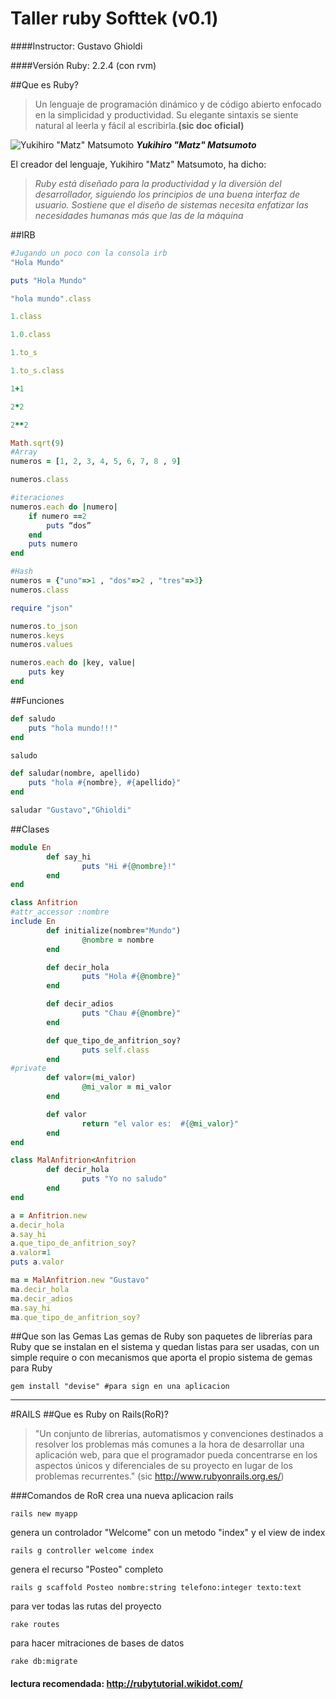 # Taller ruby Softtek (v0.1)

####Instructor: Gustavo Ghioldi

####Versión Ruby: 2.2.4 (con rvm)

##Que es Ruby?


>Un lenguaje de programación dinámico y de código abierto enfocado en la simplicidad y productividad. 
Su elegante sintaxis se siente natural al leerla y fácil al escribirla.__(sic doc oficial)__

![Yukihiro "Matz" Matsumoto](https://upload.wikimedia.org/wikipedia/commons/thumb/7/76/Yukihiro_Matsumoto.JPG/220px-Yukihiro_Matsumoto.JPG "Yukihiro") ___Yukihiro "Matz" Matsumoto___

El creador del lenguaje, Yukihiro "Matz" Matsumoto, ha dicho: 
>_Ruby está diseñado para la productividad y la diversión del desarrollador, 
siguiendo los principios de una buena interfaz de usuario. Sostiene que el diseño de sistemas necesita enfatizar las necesidades humanas más que las de la máquina_

##IRB 

```ruby
#Jugando un poco con la consola irb
"Hola Mundo"

puts "Hola Mundo"

"hola mundo".class

1.class

1.0.class

1.to_s

1.to_s.class

1+1

2*2

2**2

Math.sqrt(9)
#Array
numeros = [1, 2, 3, 4, 5, 6, 7, 8 , 9]

numeros.class

#iteraciones
numeros.each do |numero|
	if numero ==2
		puts “dos”
	end
	puts numero
end

#Hash
numeros = {"uno"=>1 , "dos"=>2 , "tres"=>3}
numeros.class

require "json"

numeros.to_json
numeros.keys
numeros.values

numeros.each do |key, value|
	puts key
end
```

##Funciones
```Ruby
def saludo
	puts "hola mundo!!!"
end

saludo

def saludar(nombre, apellido)
	puts "hola #{nombre}, #{apellido}"
end

saludar "Gustavo","Ghioldi"
```
##Clases
```Ruby
module En
        def say_hi
                puts "Hi #{@nombre}!"
        end
end

class Anfitrion
#attr_accessor :nombre
include En
        def initialize(nombre="Mundo")
                @nombre = nombre
        end

        def decir_hola
                puts "Hola #{@nombre}"
        end

        def decir_adios
                puts "Chau #{@nombre}"
        end

        def que_tipo_de_anfitrion_soy?
                puts self.class
        end
#private
        def valor=(mi_valor)
                @mi_valor = mi_valor
        end

        def valor
                return "el valor es:  #{@mi_valor}"
        end
end

class MalAnfitrion<Anfitrion
        def decir_hola
                puts "Yo no saludo"
        end
end

a = Anfitrion.new
a.decir_hola
a.say_hi
a.que_tipo_de_anfitrion_soy?
a.valor=1
puts a.valor

ma = MalAnfitrion.new "Gustavo"
ma.decir_hola
ma.decir_adios
ma.say_hi
ma.que_tipo_de_anfitrion_soy?
```

##Que son las Gemas
Las gemas de Ruby son paquetes de librerías para Ruby que se instalan en el sistema y quedan listas para ser usadas, con un simple require o con mecanismos que aporta el propio sistema de gemas para Ruby

    gem install "devise" #para sign en una aplicacion
---
#RAILS
##Que es Ruby on Rails(RoR)?
>"Un conjunto de librerías, automatismos y convenciones destinados a resolver los problemas más comunes a la hora de desarrollar una aplicación web, para que el programador pueda concentrarse en los aspectos únicos y diferenciales de su proyecto en lugar de los problemas recurrentes." (sic http://www.rubyonrails.org.es/)

###Comandos de RoR
crea una nueva aplicacion rails

    rails new myapp
genera un controlador "Welcome" con un metodo "index" y el view de index

    rails g controller welcome index

genera el recurso "Posteo" completo

    rails g scaffold Posteo nombre:string telefono:integer texto:text


para ver todas las rutas del proyecto
   
    rake routes
    
para hacer mitraciones de bases de datos
    
    rake db:migrate


#### lectura recomendada: http://rubytutorial.wikidot.com/
